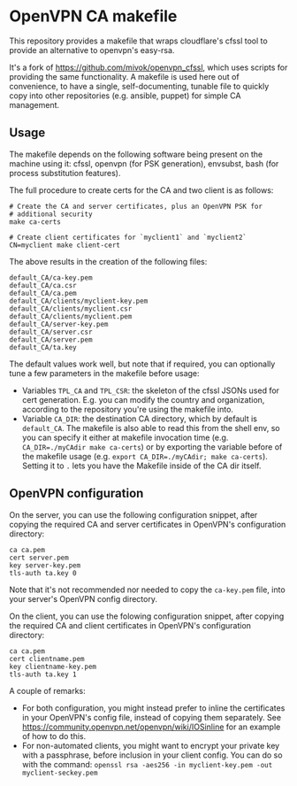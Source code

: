 # OpenVPN CA makefile

This repository provides a makefile that wraps cloudflare's cfssl tool to
provide an alternative to openvpn's easy-rsa.

It's a fork of <https://github.com/mivok/openvpn_cfssl>, which uses scripts
for providing the same functionality. A makefile is used here out of
convenience, to have a single, self-documenting, tunable file to quickly
copy into other repositories (e.g. ansible, puppet) for simple CA management.


## Usage

The makefile depends on the following software being present on the machine
using it: cfssl, openvpn (for PSK generation), envsubst, bash (for process
substitution features).

The full procedure to create certs for the CA and two client is as follows:

    # Create the CA and server certificates, plus an OpenVPN PSK for
    # additional security
    make ca-certs
    
    # Create client certificates for `myclient1` and `myclient2`
    CN=myclient make client-cert

The above results in the creation of the following files:

    default_CA/ca-key.pem
    default_CA/ca.csr
    default_CA/ca.pem
    default_CA/clients/myclient-key.pem
    default_CA/clients/myclient.csr
    default_CA/clients/myclient.pem
    default_CA/server-key.pem
    default_CA/server.csr
    default_CA/server.pem
    default_CA/ta.key


The default values work well, but note that if required, you can optionally
tune a few parameters in the makefile before usage:
- Variables `TPL_CA` and `TPL_CSR`: the skeleton of the cfssl JSONs used for
cert generation. E.g. you can modify the country and organization, according to
the repository you're using the makefile into.
- Variable `CA_DIR`: the destination CA directory, which by default is
`default_CA`. The makefile is also able to read this from the shell env, so you
can specify it either at makefile invocation time
(e.g. `CA_DIR=./myCAdir make ca-certs`) or by exporting the variable before of
the makefile usage (e.g. `export CA_DIR=./myCAdir; make ca-certs`). Setting it
to `.` lets you have the Makefile inside of the CA dir itself.


## OpenVPN configuration

On the server, you can use the following configuration snippet, after copying
the required CA and server certificates in OpenVPN's configuration directory:

    ca ca.pem
    cert server.pem
    key server-key.pem
    tls-auth ta.key 0

Note that it's not recommended nor needed to copy the `ca-key.pem` file, into
your server's OpenVPN config directory.

On the client, you can use the folowing configuration snippet, after copying
the required CA and client certificates in OpenVPN's configuration directory:

    ca ca.pem
    cert clientname.pem
    key clientname-key.pem
    tls-auth ta.key 1

A couple of remarks:
- For both configuration, you might instead prefer to inline the
certificates in your OpenVPN's config file, instead of copying them separately.
See <https://community.openvpn.net/openvpn/wiki/IOSinline> for an example of
how to do this.
- For non-automated clients, you might want to encrypt your private key with a
passphrase, before inclusion in your client config. You can do so with the
command: `openssl rsa -aes256 -in myclient-key.pem -out myclient-seckey.pem`

